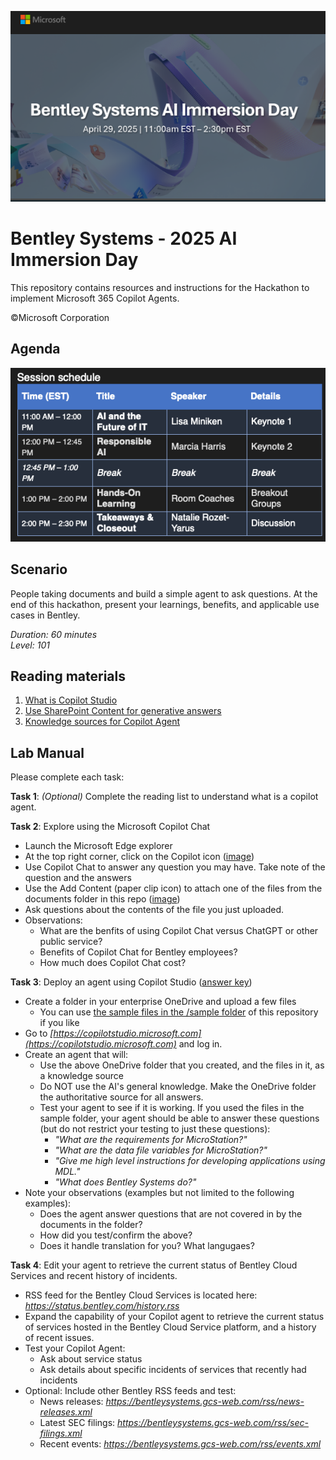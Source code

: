 ![Microsoft](images/banner.png)
# Bentley Systems - 2025 AI Immersion Day
This repository contains resources and instructions for the Hackathon to implement Microsoft 365 Copilot Agents.

©Microsoft Corporation

## Agenda
![schedule](images/schedule.png)

## Scenario
People taking documents and build a simple agent to ask questions. 
At the end of this hackathon, present your learnings, benefits, and applicable use cases in Bentley.

_Duration: 60 minutes_<br>
_Level: 101_

## Reading materials
1. [What is Copilot Studio](https://learn.microsoft.com/en-us/microsoft-copilot-studio/fundamentals-what-is-copilot-studio)
1. [Use SharePoint Content for generative answers](https://learn.microsoft.com/en-us/microsoft-copilot-studio/nlu-generative-answers-sharepoint-onedrive)
1. [Knowledge sources for Copilot Agent](https://learn.microsoft.com/en-us/microsoft-copilot-studio/knowledge-copilot-studio)

## Lab Manual
Please complete each task:

**Task 1**: _(Optional)_ Complete the reading list to understand what is a copilot agent.

**Task 2**: Explore using the Microsoft Copilot Chat
- Launch the Microsoft Edge explorer
- At the top right corner, click on the Copilot icon ([image](images/CopilotChat.png))
- Use Copilot Chat to answer any question you may have. Take note of the question and the answers
- Use the Add Content (paper clip icon) to attach one of the files from the documents folder in this repo ([image](images/AttachFile.png))
- Ask questions about the contents of the file you just uploaded.
- Observations:
   - What are the benfits of using Copilot Chat versus ChatGPT or other public service?
   - Benefits of Copilot Chat for Bentley employees?
   - How much does Copilot Chat cost?

**Task 3**: Deploy an agent using Copilot Studio ([answer key](answerkey-task3.md))
- Create a folder in your enterprise OneDrive and upload a few files
   - You can use [the sample files in the /sample folder](documents/) of this repository if you like
- Go to _[https://copilotstudio.microsoft.com](https://copilotstudio.microsoft.com)_ and log in.
- Create an agent that will:
   - Use the above OneDrive folder that you created, and the files in it, as a knowledge source
   - Do NOT use the AI's general knowledge. Make the OneDrive folder the authoritative source for all answers.
   - Test your agent to see if it is working. If you used the files in the sample folder, your agent should be able to answer these questions (but do not restrict your testing to just these questions):
      - _"What are the requirements for MicroStation?"_
      - _"What are the data file variables for MicroStation?"_
      - _"Give me high level instructions for developing applications using MDL."_
      - _"What does Bentley Systems do?"_
- Note your observations (examples but not limited to the following examples):
   - Does the agent answer questions that are not covered in by the documents in the folder?
   - How did you test/confirm the above?
   - Does it handle translation for you? What langugaes?

**Task 4**: Edit your agent to retrieve the current status of Bentley Cloud Services and recent history of incidents.
- RSS feed for the Bentley Cloud Services is located here: _https://status.bentley.com/history.rss_
- Expand the capability of your Copilot agent to retrieve the current status of services hosted in the Bentley Cloud Service platform, and a history of recent issues.
- Test your Copilot Agent:
   - Ask about service status
   - Ask details about specific incidents of services that recently had incidents
- Optional: Include other Bentley RSS feeds and test:
   - News releases: _https://bentleysystems.gcs-web.com/rss/news-releases.xml_
   - Latest SEC filings: _https://bentleysystems.gcs-web.com/rss/sec-filings.xml_
   - Recent events: _https://bentleysystems.gcs-web.com/rss/events.xml_





